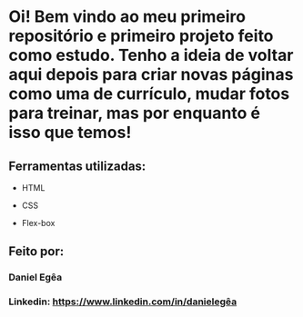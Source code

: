 # Oi! Bem vindo ao meu primeiro repositório e primeiro projeto feito como estudo. Tenho a ideia de voltar aqui depois para criar novas páginas como uma de currículo, mudar fotos para treinar, mas por enquanto é isso que temos!

## Ferramentas utilizadas:

* HTML

* CSS

* Flex-box

## Feito por:

### Daniel Egêa

### Linkedin: https://www.linkedin.com/in/danielegêa
